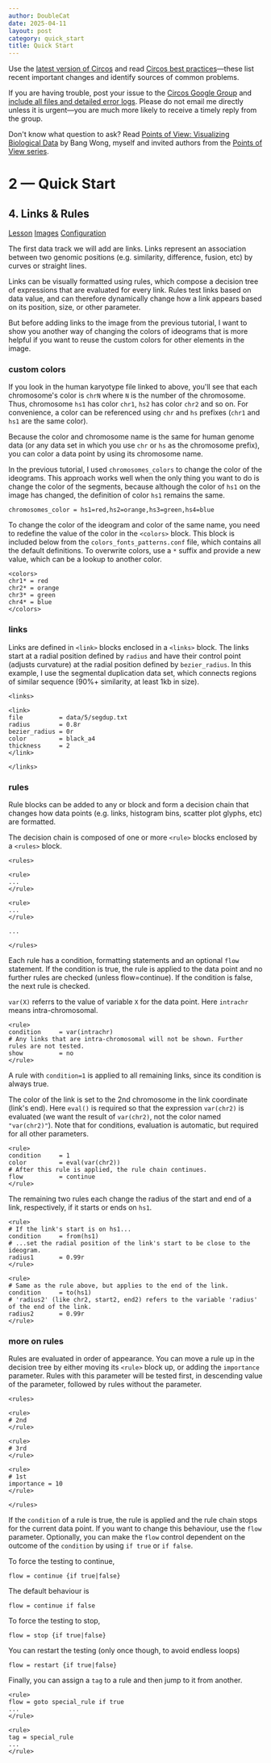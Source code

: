```yaml
---
author: DoubleCat
date: 2025-04-11
layout: post
category: quick_start
title: Quick Start
---
```


Use the [latest version of Circos](/software/download/circos/) and read
[Circos best
practices](/documentation/tutorials/reference/best_practices/)—these list
recent important changes and identify sources of common problems.

If you are having trouble, post your issue to the [Circos Google
Group](https://groups.google.com/group/circos-data-visualization) and [include
all files and detailed error logs](/support/support/). Please do not email me
directly unless it is urgent—you are much more likely to receive a timely
reply from the group.

Don't know what question to ask? Read [Points of View: Visualizing Biological
Data](https://www.nature.com/nmeth/journal/v9/n12/full/nmeth.2258.html) by
Bang Wong, myself and invited authors from the [Points of View
series](https://mk.bcgsc.ca/pointsofview).

# 2 — Quick Start

## 4\. Links & Rules

[Lesson](/documentation/tutorials/quick_start/links_and_rules/lesson)
[Images](/documentation/tutorials/quick_start/links_and_rules/images)
[Configuration](/documentation/tutorials/quick_start/links_and_rules/configuration)

The first data track we will add are links. Links represent an association
between two genomic positions (e.g. similarity, difference, fusion, etc) by
curves or straight lines.

Links can be visually formatted using rules, which compose a decision tree of
expressions that are evaluated for every link. Rules test links based on data
value, and can therefore dynamically change how a link appears based on its
position, size, or other parameter.

But before adding links to the image from the previous tutorial, I want to
show you another way of changing the colors of ideograms that is more helpful
if you want to reuse the custom colors for other elements in the image.

### custom colors

If you look in the human karyotype file linked to above, you'll see that each
chromosome's color is `chrN` where `N` is the number of the chromosome. Thus,
chromosome `hs1` has color `chr1`, `hs2` has color `chr2` and so on. For
convenience, a color can be referenced using `chr` and `hs` prefixes (`chr1`
and `hs1` are the same color).

Because the color and chromosome name is the same for human genome data (or
any data set in which you use `chr` or `hs` as the chromosome prefix), you can
color a data point by using its chromosome name.

In the previous tutorial, I used `chromosomes_colors` to change the color of
the ideograms. This approach works well when the only thing you want to do is
change the color of the segments, because although the color of `hs1` on the
image has changed, the definition of color `hs1` remains the same.

    
    
    chromosomes_color = hs1=red,hs2=orange,hs3=green,hs4=blue
    

To change the color of the ideogram and color of the same name, you need to
redefine the value of the color in the `<colors>` block. This block is
included below from the `colors_fonts_patterns.conf` file, which contains all
the default definitions. To overwrite colors, use a `*` suffix and provide a
new value, which can be a lookup to another color.

    
    
    <colors>
    chr1* = red
    chr2* = orange
    chr3* = green
    chr4* = blue
    </colors>
    

### links

Links are defined in `<link>` blocks enclosed in a `<links>` block. The links
start at a radial position defined by `radius` and have their control point
(adjusts curvature) at the radial position defined by `bezier_radius`. In this
example, I use the segmental duplication data set, which connects regions of
similar sequence (90%+ similarity, at least 1kb in size).

    
    
    <links>
    
    <link>
    file          = data/5/segdup.txt
    radius        = 0.8r
    bezier_radius = 0r
    color         = black_a4
    thickness     = 2
    </link>
    
    </links>
    

### rules

Rule blocks can be added to any  or  block and form a decision chain that
changes how data points (e.g. links, histogram bins, scatter plot glyphs, etc)
are formatted.

The decision chain is composed of one or more `<rule>` blocks enclosed by a
`<rules>` block.

    
    
    <rules>
    
    <rule>
    ...
    </rule>
    
    <rule>
    ...
    </rule>
    
    ...
    
    </rules>
    

Each rule has a condition, formatting statements and an optional `flow`
statement. If the condition is true, the rule is applied to the data point and
no further rules are checked (unless flow=continue). If the condition is
false, the next rule is checked.

`var(X)` referrs to the value of variable `X` for the data point. Here
`intrachr` means intra-chromosomal.

    
    
    <rule>
    condition     = var(intrachr)
    # Any links that are intra-chromosomal will not be shown. Further rules are not tested.
    show          = no
    </rule>
    

A rule with `condition=1` is applied to all remaining links, since its
condition is always true.

The color of the link is set to the 2nd chromosome in the link coordinate
(link's end). Here `eval()` is required so that the expression `var(chr2)` is
evaluated (we want the result of `var(chr2)`, not the color named
`"var(chr2)"`). Note that for conditions, evaluation is automatic, but
required for all other parameters.

    
    
    <rule>
    condition     = 1
    color         = eval(var(chr2))
    # After this rule is applied, the rule chain continues.
    flow          = continue
    </rule>
    

The remaining two rules each change the radius of the start and end of a link,
respectively, if it starts or ends on `hs1`.

    
    
    <rule>
    # If the link's start is on hs1...
    condition     = from(hs1)
    # ...set the radial position of the link's start to be close to the ideogram.
    radius1       = 0.99r
    </rule>
    
    <rule>
    # Same as the rule above, but applies to the end of the link.
    condition     = to(hs1)
    # 'radius2' (like chr2, start2, end2) refers to the variable 'radius' of the end of the link.
    radius2       = 0.99r
    </rule>
    

### more on rules

Rules are evaluated in order of appearance. You can move a rule up in the
decision tree by either moving its `<rule>` block up, or adding the
`importance` parameter. Rules with this parameter will be tested first, in
descending value of the parameter, followed by rules without the parameter.

    
    
    <rules>
    
    <rule>
    # 2nd
    </rule>
    
    <rule>
    # 3rd
    </rule>
    
    <rule>
    # 1st 
    importance = 10
    </rule>
    
    </rules>
    

If the `condition` of a rule is true, the rule is applied and the rule chain
stops for the current data point. If you want to change this behaviour, use
the `flow` parameter. Optionally, you can make the `flow` control dependent on
the outcome of the `condition` by using `if true` or `if false`.

To force the testing to continue,

    
    
    flow = continue {if true|false}
    

The default behaviour is

    
    
    flow = continue if false
    

To force the testing to stop,

    
    
    flow = stop {if true|false}
    

You can restart the testing (only once though, to avoid endless loops)

    
    
    flow = restart {if true|false}
    

Finally, you can assign a `tag` to a rule and then jump to it from another.

    
    
    <rule>
    flow = goto special_rule if true
    ...
    </rule>
    
    <rule>
    tag = special_rule
    ...
    </rule>
    

